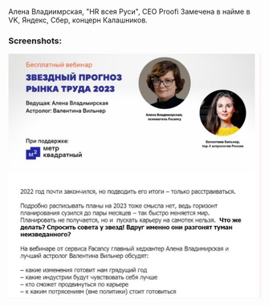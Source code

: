 Алена Владиимрская, "HR всея Руси", CEO Proofi
Замечена в найме в VK, Яндекс, Сбер, концерн Калашников.

### Screenshots:


![alt text](av_goroscop.jpeg)
